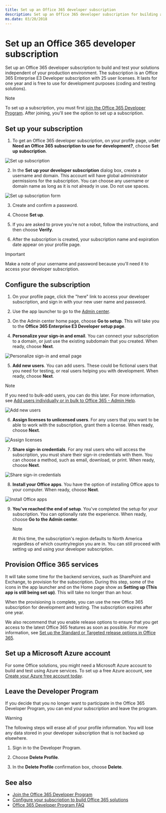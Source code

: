 ```yaml
---
title: Set up an Office 365 developer subscription
description: Set up an Office 365 developer subscription for building and testing solutions independent of your production environment.
ms.date: 03/20/2018
---
```


# Set up an Office 365 developer subscription 

Set up an Office 365 developer subscription to build and test your solutions independent of your production environment. The subscription is an Office 365 Enterprise E3 Developer subscription with 25 user licenses. It lasts for one year and is free to use for development purposes (coding and testing solutions).

> [!NOTE] 
> To set up a subscription, you must first [join the Office 365 Developer Program](office-365-developer-program.md). After joining, you'll see the option to set up a subscription.

## Set up your subscription

1. To get an Office 365 developer subscription, on your profile page, under **Need an Office 365 subscription to use for development?**, choose **Set up subscription**.

  ![Set up subscription](images/4-set-up-subscription.png)

2. In the **Set up your developer subscription** dialog box, create a username and domain. This account will have global administrator permissions for the subscription. You can choose any username or domain name as long as it is not already in use. Do not use spaces.

  ![Set up subscription form](images/5-set-up-form.png)

3. Create and confirm a password.

4. Choose **Set up**.

5. If you are asked to prove you're not a robot, follow the instructions, and then choose **Verify**.

6. After the subscription is created, your subscription name and expiration date appear on your profile page.

  > [!IMPORTANT]
  > Make a note of your username and password because you'll need it to access your developer subscription.

## Configure the subscription

1. On your profile page, click the "here" link to access your developer subscription, and sign in with your new user name and password.

2. Use the app launcher to go to the [Admin center](https://portal.office.com/adminportal/home#/homepage).

3. On the Admin center home page, choose **Go to setup**. This will take you to the **Office 365 Enterprise E3 Developer setup page**.

4. **Personalize your sign-in and email**. You can connect your subscription to a domain, or just use the existing subdomain that you created. When ready, choose **Next**.

  ![Personalize sign-in and email page](images/8a-set-up-personalize.png)

5. **Add new users**. You can add users. These could be fictional users that you need for testing, or real users helping you with development. When ready, choose **Next**.
    
  > [!NOTE]
  > If you need to bulk-add users, you can do this later. For more information, see [Add users individually or in bulk to Office 365 - Admin Help](https://support.office.com/en-us/article/add-users-individually-or-in-bulk-to-office-365-admin-help-1970f7d6-03b5-442f-b385-5880b9c256ec).

  ![Add new users](images/8b-add-new-users.png)

6. **Assign licenses to unlicensed users**. For any users that you want to be able to work with the subscription, grant them a license. When ready, choose **Next**.

  ![Assign licenses](images/9-assign-licenses.png)

7. **Share sign-in credentials**. For any real users who will access the subscription, you must share their sign-in credentials with them. You can choose a method, such as email, download, or print. When ready, choose **Next**.

  ![Share sign-in credentials](images/10-share-sign-in-credentials.png)

8. **Install your Office apps**. You have the option of installing Office apps to your computer. When ready, choose **Next**.

  ![Install Office apps](images/11-install-office-apps.png)

9. **You've reached the end of setup**. You've completed the setup for your subscription. You can optionally rate the experience. When ready, choose **Go to the Admin center**.
    
   > [!NOTE] 
   > At this time, the subscription's region defaults to North America regardless of which country/region you are in. You can still proceed with setting up and using your developer subscription.

## Provision Office 365 services

It will take some time for the backend services, such as SharePoint and Exchange, to provision for the subscription. During this step, some of the icons in the app launcher and on the Home page show as **Setting up (This app is still being set up)**. This will take no longer than an hour.

When the provisioning is complete, you can use the new Office 365 subscription for development and testing. The subscription expires after one year.

We also recommend that you enable release options to ensure that you get access to the latest Office 365 features as soon as possible. For more information, see [Set up the Standard or Targeted release options in Office 365](https://support.office.com/en-us/article/set-up-the-standard-or-targeted-release-options-in-office-365-3b3adfa4-1777-4ff0-b606-fb8732101f47?ui=en-US&rs=en-US&ad=US).

## Set up a Microsoft Azure account

For some Office solutions, you might need a Microsoft Azure account to build and test using Azure services. To set up a free Azure account, see [Create your Azure free account today](https://azure.microsoft.com/en-us/free/).

## Leave the Developer Program

If you decide that you no longer want to participate in the Office 365 Developer Program, you can end your subscription and leave the program.

  > [!WARNING]
  > The following steps will erase all of your profile information. You will lose any data stored in your developer subscription that is not backed up elsewhere.

1. Sign in to the Developer Program.

2. Choose **Delete Profile**.

3. In the **Delete Profile** confirmation box, choose **Delete**.

## See also

- [Join the Office 365 Developer Program](office-365-developer-program.md)
- [Configure your subscription to build Office 365 solutions](configure-your-office-365-developer-subscription.md)
- [Office 365 Developer Program FAQ](office-365-developer-program-faq.md)
